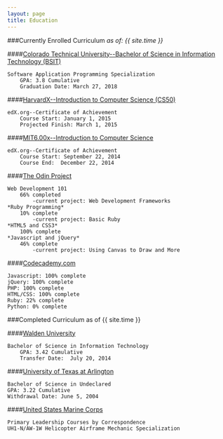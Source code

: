 ```yaml
---
layout: page
title: Education
---
```


###Currently Enrolled Curriculum _as of: {{ site.time }}_

####[Colorado Technical University--Bachelor of Science in Information Technology (BSIT)](http://www.coloradotech.edu)


    Software Application Programming Specialization
        GPA: 3.8 Cumulative
        Graduation Date: March 27, 2018

####[HarvardX--Introduction to Computer Science (CS50)](http://edx.org)

    edX.org--Certificate of Achievement
        Course Start: January 1, 2015
        Projected Finish: March 1, 2015

####[MIT6.00x--Introduction to Computer Science](http://edx.org)

    edX.org--Certificate of Achievement
        Course Start: September 22, 2014
        Course End:  December 22, 2014

####[The Odin Project](http://theodinproject.com)

    Web Development 101
        66% completed
            -current project: Web Development Frameworks
    *Ruby Programming*
        10% complete
            -current project: Basic Ruby
    *HTML5 and CSS3*
        100% complete
    *Javascript and jQuery*
        46% complete
            -current project: Using Canvas to Draw and More

####[Codecademy.com](http://codecademy.com)

    Javascript: 100% complete
    jQuery: 100% complete
    PHP: 100% complete
    HTML/CSS: 100% complete
    Ruby: 22% complete
    Python: 0% complete

###Completed Curriculum as of {{ site.time }}

####[Walden University](http://waldenu.edu)

    Bachelor of Science in Information Technology
        GPA: 3.42 Cumulative
        Transfer Date:  July 20, 2014

####[University of Texas at Arlington](http://uta.edu)

    Bachelor of Science in Undeclared
    GPA: 3.22 Cumulative
    Withdrawal Date: June 5, 2004

####[United States Marine Corps](http://ebenefits.va.gov)

    Primary Leadership Courses by Correspondence
    UH1-N/AW-1W Helicopter Airframe Mechanic Specialization

